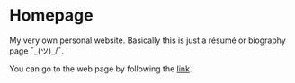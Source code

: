 # Homepage
My very own personal website. Basically this is just a résumé or biography page ¯\_(ツ)_/¯.
<p>You can go to the web page by following the <a href="https://tsyaroslav.github.io/homepage/">link</a>.</p>


